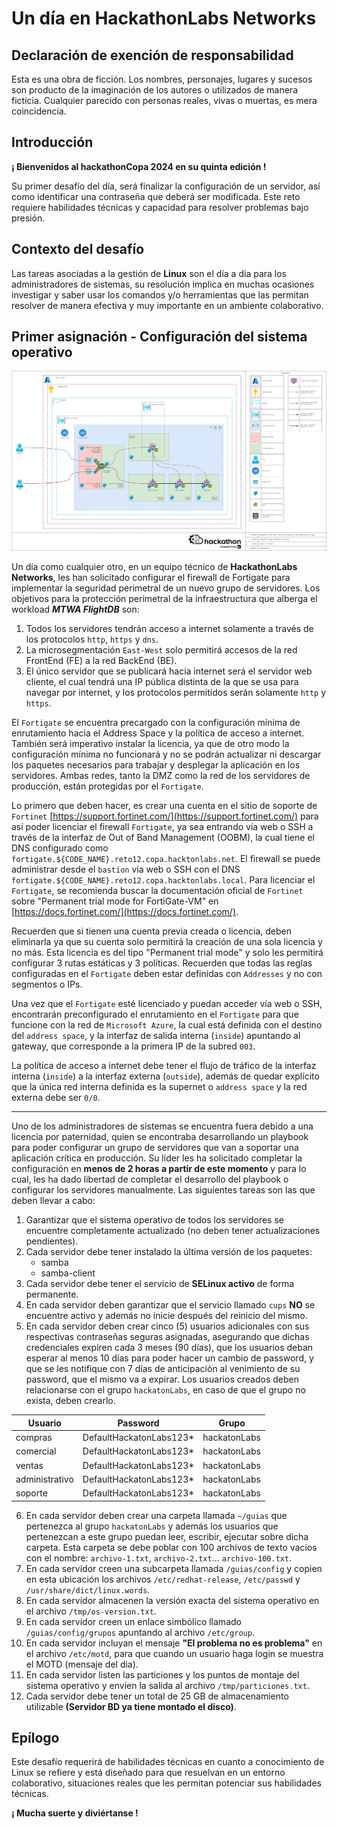 # Un día en HackathonLabs Networks

## Declaración de exención de responsabilidad

Esta es una obra de ficción. Los nombres, personajes, lugares y sucesos son producto de la imaginación de los autores o utilizados de manera ficticia. Cualquier parecido con personas reales, vivas o muertas, es mera coincidencia.

## Introducción

**¡ Bienvenidos al hackathonCopa 2024 en su quinta edición !**

Su primer desafío del día, será finalizar la configuración de un servidor, así como identificar una contraseña que deberá ser modificada. Este reto requiere habilidades técnicas y capacidad para resolver problemas bajo presión.

## Contexto del desafío

Las tareas asociadas a la gestión de **Linux** son el día a día para los administradores de sistemas, su resolución implica en muchas ocasiones investigar y saber usar los comandos y/o herramientas que las permitan resolver de manera efectiva y muy importante en un ambiente colaborativo.

## Primer asignación - Configuración del sistema operativo

![Reto 01 Arquitectura de Referencia](/imgs/2024030401_reto_01-02_w_fgt_arch.drawio.png)

Un día como cualquier otro, en un equipo técnico de **HackathonLabs Networks**, les han solicitado configurar el firewall de Fortigate para implementar la seguridad perimetral de un nuevo grupo de servidores. Los objetivos para la protección perimetral de la infraestructura que alberga el workload ***MTWA FlightDB*** son:

1. Todos los servidores tendrán acceso a internet solamente a través de los protocolos `http`, `https` y `dns`.
2. La microsegmentación `East-West` solo permitirá accesos de la red FrontEnd (FE) a la red BackEnd (BE).
3. El único servidor que se publicará hacia internet será el servidor web cliente, el cual tendrá una IP pública distinta de la que se usa para navegar por internet, y los protocolos permitidos serán solamente `http` y `https`.

El `Fortigate` se encuentra precargado con la configuración mínima de enrutamiento hacia el Address Space y la política de acceso a internet. También será imperativo instalar la licencia, ya que de otro modo la configuración mínima no funcionará y no se podrán actualizar ni descargar los paquetes necesarios para trabajar y desplegar la aplicación en los servidores. Ambas redes, tanto la DMZ como la red de los servidores de producción, están protegidas por el `Fortigate`.

Lo primero que deben hacer, es crear una cuenta en el sitio de soporte de `Fortinet` [https://support.fortinet.com/](https://support.fortinet.com/) para así poder licenciar el firewall `Fortigate`, ya sea entrando vía web o SSH a través de la interfaz de Out of Band Management (OOBM), la cual tiene el DNS configurado como `fortigate.${CODE_NAME}.reto12.copa.hacktonlabs.net`. El firewall se puede administrar desde el `bastion` vía web o SSH con el DNS `fortigate.${CODE_NAME}.reto12.copa.hacktonlabs.local`. Para licenciar el `Fortigate`, se recomienda buscar la documentación oficial de `Fortinet` sobre "Permanent trial mode for FortiGate-VM" en [https://docs.fortinet.com/](https://docs.fortinet.com/). 

Recuerden que si tienen una cuenta previa creada o licencia, deben eliminarla ya que su cuenta solo permitirá la creación de una sola licencia y no más. Esta licencia es del tipo "Permanent trial mode" y solo les permitirá configurar 3 rutas estáticas y 3 políticas. Recuerden que todas las reglas configuradas en el `Fortigate` deben estar definidas con `Addresses` y no con segmentos o IPs.

Una vez que el `Fortigate` esté licenciado y puedan acceder vía web o SSH, encontrarán preconfigurado el enrutamiento en el `Fortigate` para que funcione con la red de `Microsoft Azure`, la cual está definida con el destino del `address space`, y la interfaz de salida interna (`inside`) apuntando al gateway, que corresponde a la primera IP de la subred `003`.

La política de acceso a internet debe tener el flujo de tráfico de la interfaz interna (`inside`) a la interfaz externa (`outside`), además de quedar explícito que la única red interna definida es la supernet o `address space` y la red externa debe ser `0/0`.

---

Uno de los administradores de sistemas se encuentra fuera debido a una licencia por paternidad, quien se encontraba desarrollando un playbook para poder configurar un grupo de servidores que van a soportar una aplicación crítica en producción. Su líder les ha solicitado completar la configuración en **menos de 2 horas a partir de este momento** y para lo cual, les ha dado libertad de completar el desarrollo del playbook o configurar los servidores manualmente. Las siguientes tareas son las que deben llevar a cabo:

1. Garantizar que el sistema operativo de todos los servidores se encuentre completamente actualizado (no deben tener actualizaciones pendientes).
2. Cada servidor debe tener instalado la última versión de los paquetes:
    - samba
    - samba-client
3. Cada servidor debe tener el servicio de **SELinux activo** de forma permanente.
4. En cada servidor deben garantizar que el servicio llamado `cups` **NO** se encuentre activo y además no inicie después del reinicio del mismo.
5. En cada servidor deben crear cinco (5) usuarios adicionales con sus respectivas contraseñas seguras asignadas, asegurando que dichas credenciales expiren cada 3 meses (90 días), que los usuarios deban esperar al menos 10 días para poder hacer un cambio de password, y que se les notifique con 7 días de anticipación al venimiento de su password, que el mismo va a expirar. Los usuarios creados deben relacionarse con el grupo `hackatonLabs`, en caso de que el grupo no exista, deben crearlo.
   
| Usuario | Password | Grupo |
| --- | --- | --- |
| compras | DefaultHackatonLabs123* | hackatonLabs |
| comercial | DefaultHackatonLabs123* | hackatonLabs |
| ventas | DefaultHackatonLabs123* | hackatonLabs |
| administrativo | DefaultHackatonLabs123* | hackatonLabs |
| soporte | DefaultHackatonLabs123* | hackatonLabs |

6. En cada servidor deben crear una carpeta llamada `~/guias` que pertenezca al grupo `hackatonLabs` y además los usuarios que pertenezcan a este grupo puedan leer, escribir, ejecutar sobre dicha carpeta. Esta carpeta se debe poblar con 100 archivos de texto vacíos con el nombre: `archivo-1.txt`, `archivo-2.txt`... `archivo-100.txt`.
7. En cada servidor creen una subcarpeta llamada `/guias/config` y copien en esta ubicación los archivos `/etc/redhat-release`, `/etc/passwd` y `/usr/share/dict/linux.words`.
8. En cada servidor almacenen la versión exacta del sistema operativo en el archivo `/tmp/os-version.txt`.
9. En cada servidor creen un enlace simbólico llamado `/guias/config/grupos` apuntando al archivo `/etc/group`.
10. En cada servidor incluyan el mensaje **"El problema no es problema"** en el archivo `/etc/motd`, para que cuando un usuario haga login se muestra el MOTD (mensaje del dia).
11. En cada servidor listen las particiones y los puntos de montaje del sistema operativo y envíen la salida al archivo `/tmp/particiones.txt`.
12. Cada servidor debe tener un total de 25 GB de almacenamiento utilizable **(Servidor BD ya tiene montado el disco)**.

## Epílogo

Este desafío requerirá de habilidades técnicas en cuanto a conocimiento de Linux se refiere y está diseñado para que resuelvan en un entorno colaborativo, situaciones reales que les permitan potenciar sus habilidades técnicas. 

**¡ Mucha suerte y diviértanse !**
